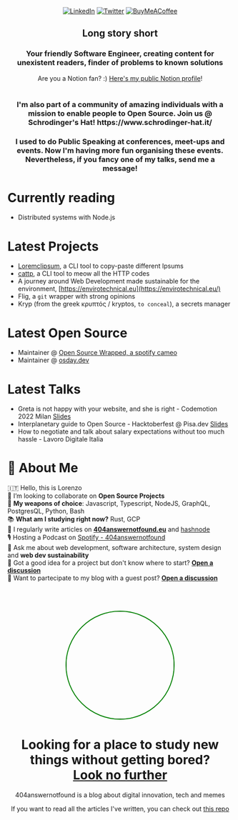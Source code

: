 <div align="center">

[![LinkedIn](https://img.shields.io/badge/LinkedIn-%230077B5.svg?logo=linkedin&logoColor=white)](https://linkedin.com/in/lorenzopieri) [![Twitter](https://img.shields.io/badge/Twitter-%231DA1F2.svg?logo=Twitter&logoColor=white)](https://twitter.com/404answnotfound) [![BuyMeACoffee](https://img.shields.io/badge/-buy_me_a%C2%A0coffee-gray?logo=buy-me-a-coffee)](https://www.buymeacoffee.com/404answnotfound)

<h2>Long story short</h2>
<h3>Your friendly Software Engineer, creating content for unexistent readers, finder of problems to known solutions</h3>
    Are you a Notion fan? :) <a href="https://404answernotfound.notion.site">Here's my public Notion profile</a>!
    <br/><br/>
    <h3>I'm also part of a community of amazing individuals with a mission to enable people to Open Source. Join us @ Schrodinger's Hat! https://www.schrodinger-hat.it/</h3>
    <h3>I used to do Public Speaking at conferences, meet-ups and events. Now I'm having more fun organising these events. Nevertheless, if you fancy one of my talks, send me a message!</h3>
</div>


# Currently reading<br/>
- Distributed systems with Node.js
# Latest Projects<br/>
- [Loremclipsum](https://github.com/Schrodinger-Hat/loremclipsum), a CLI tool to copy-paste different Ipsums
- [cattp](https://github.com/Schrodinger-Hat/cattp), a CLI tool to meow all the HTTP codes
- A journey around Web Development made sustainable for the environment, [https://envirotechnical.eu](https://envirotechnical.eu/)
- Flig, a `git` wrapper with strong opinions
- Kryp (from the greek κρυπτός / kryptos, `to conceal`), a secrets manager
# Latest Open Source<br/>
- Maintainer @ [Open Source Wrapped, a spotify cameo](https://github.com/Schrodinger-Hat/open-source-wrapped)
- Maintainer @ [osday.dev](https://github.com/Schrodinger-Hat/osday-2023)
# Latest Talks<br/>
- Greta is not happy with your website, and she is right - Codemotion 2022 Milan [Slides](https://envirotechnical.eu/)
- Interplanetary guide to Open Source - Hacktoberfest @ Pisa.dev [Slides](https://404answernotfound.github.io/talks/interplanetary-guide-to-opensource-hacktoberfest-2022/slides/)
- How to negotiate and talk about salary expectations without too much hassle - Lavoro Digitale Italia 

# 🐯 About Me

🇮🇹 Hello, this is Lorenzo<br/>
🤖 I’m looking to collaborate on **Open Source Projects**<br/>
👾 **My weapons of choice**: Javascript, Typescript, NodeJS, GraphQL, PostgresQL, Python, Bash<br/>
📚 **What am I studying right now?** Rust, GCP<br/>
📝 I regularly write articles on **[404answernotfound.eu](https://404answernotfound.eu)** and [hashnode](https://404answnotfound.hashnode.dev)<br/>
🎙️ Hosting a Podcast on [Spotify - 404answernotfound](https://open.spotify.com/show/0d3hBsVITjcFRxPRqvNtCQ?si=5da24042e397411a)<br/>
💬 Ask me about web development, software architecture, system design and **web dev sustainability**<br/>
🤗 Got a good idea for a project but don't know where to start? **[Open a discussion](https://github.com/404answernotfound/community/discussions)**<br/>
💪 Want to partecipate to my blog with a guest post? **[Open a discussion](https://github.com/404answernotfound/community/discussions)**<br/>

<div align="center">
  <br/><br/><br/>
<a href="https://404answernotfound.eu/about">
    <img width="240" align="center" style="display: inline-block; border: 2px solid green; border-radius: 50%" src="https://404answernotfound.eu/_next/image?url=%2Fstatic%2Fimages%2F404answernotfounddarktheme.png&w=128&q=75">
</a>  

# Looking for a place to study new things without getting bored?<br/>[Look no further](https://404answernotfound.eu)  

404answernotfound is a blog about digital innovation, tech and memes  

If you want to read all the articles I've written, you can check out [this repo](https://github.com/404answernotfound/404answernotfound-articles-github-list)
  
</div>

